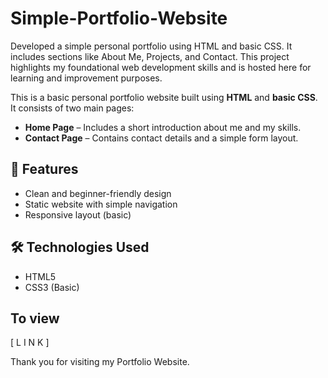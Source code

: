 #  Simple-Portfolio-Website
Developed a simple personal portfolio using HTML and basic CSS. It includes sections like About Me, Projects, and Contact. This project highlights my foundational web development skills and is hosted here for learning and improvement purposes.

This is a basic personal portfolio website built using **HTML** and **basic CSS**. It consists of two main pages:

- **Home Page** – Includes a short introduction about me and my skills.
- **Contact Page** – Contains contact details and a simple form layout.

## 🚀 Features

- Clean and beginner-friendly design
- Static website with simple navigation
- Responsive layout (basic)

## 🛠️ Technologies Used

- HTML5
- CSS3 (Basic)

## To view
[ L I N K ]


Thank you for visiting my Portfolio Website.

